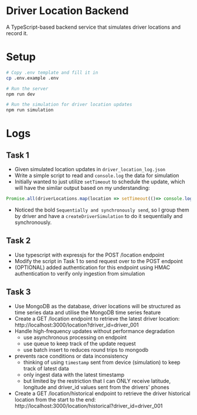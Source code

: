 # Driver Location Backend
A TypeScript-based backend service that simulates driver locations and record it.

# Setup
```bash
# Copy .env template and fill it in
cp .env.example .env

# Run the server
npm run dev

# Run the simulation for driver location updates
npm run simulation
```

# Logs
## Task 1
- Given simulated location updates in `driver_location_log.json`
- Write a simple script to read and `console.log` the data for simulation
- Initially wanted to just utilize `setTimeout` to schedule the update, which will have the similar output based on my understanding:
```javascript
Promise.all(driverLocations.map(location => setTimeout(()=> console.log(location), location.time_offset_sec * 1000)))
```
- Noticed the bold `Sequentially and synchronously send`, so I group them by driver and have a `createDriverSimulation` to do it sequentially and synchronously.

## Task 2
- Use typescript with expressjs for the POST /location endpoint
- Modify the script in Task 1 to send request over to the POST endpoint
- (OPTIONAL) added authentication for this endpoint using HMAC authentication to verify only ingestion from simulation

## Task 3
- Use MongoDB as the database, driver locations will be structured as time series data and utilise the MongoDB time series feature
- Create a GET /location endpoint to retrieve the latest driver location: http://localhost:3000/location?driver_id=driver_001
- Handle high-frequency updates without performance degradation
    - use asynchronous processing on endpoint
    - use queue to keep track of the update request
    - use batch insert to reduces round trips to mongodb
- prevents race conditions or data inconsistency
    - thinking of using `timestamp` sent from device (simulation) to keep track of latest data
    - only ingest data with the latest timestamp
    - but limited by the restriction that I can ONLY receive latitude, longitude and driver_id values sent from the drivers' phones
- Create a GET /location/historical endpoint to retrieve the driver historical location from the start to the end: http://localhost:3000/location/historical?driver_id=driver_001

